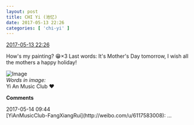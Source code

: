 ```yaml
---
layout: post
title: CHI Yi (池忆)
date: 2017-05-13 22:26
categories: [ 'chi-yi' ]
---
```


<div class="weibo-info">
  <a href="http://weibo.com/6117581836/F2XXsf1Pn">2017-05-13 22:26</a>
</div>

How's my painting? :grin:×3 Last words: It's Mother's Day tomorrow, I wish all the mothers a happy holiday!

<!-- more -->

![Image](http://wx2.sinaimg.cn/mw690/006G0KuMgy1ffk3oakjwij30zk0qowia.jpg)  
*Words in image:*  
Yi An Music Club :heart:

**Comments**

<div class="weibo-info">2017-05-14 09:44</div>
[YiAnMusicClub-FangXiangRui](http://weibo.com/u/6117583008): …
